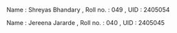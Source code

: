 Name : Shreyas Bhandary , 
Roll no. : 049 , 
UID : 2405054

Name : Jereena Jararde , 
Roll no. : 040 , 
UID : 2405045
